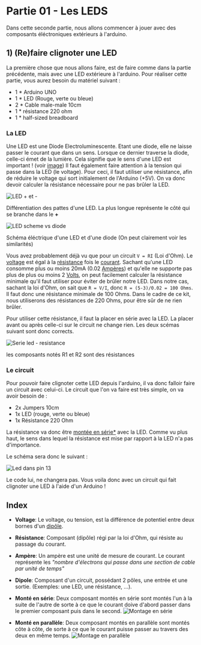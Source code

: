 # Partie 01 - Les LEDS

Dans cette seconde partie, nous allons commencer à jouer avec des composants éléctroniques extérieurs à l'arduino.

## 1) (Re)faire clignoter une LED
La première chose que nous allons faire, est de faire comme dans la partie précédente, mais avec une LED extérieure à l'arduino. Pour réaliser cette partie, vous aurez besoin du matériel suivant :
* 1 * Arduino UNO
* 1 * LED (Rouge, verte ou bleue)
* 2 * Cable male-male 10cm
* 1 * résistance 220 ohm
* 1 * half-sized breadboard

### La LED
Une LED est une Diode Electroluminescente. Etant une diode, elle ne laisse passer le courant que dans un sens. Lorsque ce dernier traverse la diode, celle-ci émet de la lumière. Cela signifie que le sens d'une LED est important ! (voir <a href="#led_leg">image</a>)
Il faut également faire attention à la tension qui passe dans la LED (le voltage). Pour ceci, il faut utiliser une résistance, afin de réduire le voltage qui sort initialement de l'Arduino (+5V). On va donc devoir calculer la résistance nécessaire pour ne pas brûler la LED.

<a name="led_leg">![LED + et -](img/LEDlegs.png)</a>

Différentiation des pattes d'une LED. La plus longue représente le côté qui se branche dans le **+**

<a name="led_scheme">![LED scheme vs diode](img/ledvsdiode.png)</a>

Schéma éléctrique d'une LED et d'une diode (On peut clairement voir les similarités)

Vous avez probablement déjà vu que pour un circuit `V = RI` (Loi d'Ohm). Le <a href="#index_voltage">voltage</a> est égal à la <a href="#index_resistance">résistance</a> fois le <a href="#index_courant">courant</a>. Sachant qu'une LED consomme plus ou moins 20mA (0.02 <a href="#index_ampere">Ampères</a>) et qu'elle ne supporte pas plus de plus ou moins 2 <a href="#index_voltage">Volts</a>, on peut facilement calculer la résistance minimale qu'il faut utiliser pour éviter de brûler notre LED. Dans notre cas, sachant la loi d'Ohm, on sait que `R = V/I`, donc `R = (5-3)/0.02 = 100 Ohms`. Il faut donc une résistance minimale de 100 Ohms. Dans le cadre de ce kit, nous utiliserons des résistances de 220 Ohms, pour être sûr de ne rien brûler.

Pour utiliser cette résistance, il faut la placer en série avec la LED. La placer avant ou après celle-ci sur le circuit ne change rien. Les deux scémas suivant sont donc corrects.

![Serie led - resistance](img/schemeledres.png)

les composants notés R1 et R2 sont des résistances

### Le circuit

Pour pouvoir faire clignoter cette LED depuis l'arduino, il va donc falloir faire un circuit avec celui-ci. Le circuit que l'on va faire est très simple, on va avoir besoin de :
* 2x Jumpers 10cm
* 1x LED (rouge, verte ou bleue)
* 1x Résistance 220 Ohm

La résistance va donc être <a href="#mount_serial">montée en série*</a> avec la LED. Comme vu plus haut, le sens dans lequel la résistance est mise par rapport à la LED n'a pas d'importance.

Le schéma sera donc le suivant :

![Led dans pin 13](img/circuit.png)

Le code lui, ne changera pas. Vous voila donc avec un circuit qui fait clignoter une LED à l'aide d'un Arduino !

## Index
* <a name="index_voltage">**Voltage**</a>: Le voltage, ou tension, est la différence de potentiel entre deux bornes d'un <a href="#index_dipole">dipôle</a>.
* <a name="index_resistance">**Résistance**</a>: Composant (dipôle) régi par la loi d'Ohm, qui résiste au passage du courant.
* <a name="index_ampere">**Ampère**</a>: Un ampère est une unité de mesure de courant. Le courant représente les *"nombre d'électrons qui passe dans une section de cable par unité de temps"*
* <a name="index_dipole">**Dipole**</a>: Composant d'un circuit, possédant 2 pôles, une entrée et une sortie. (Exemples: une LED, une résistance, ...).
* <a name="mount_serial">**Monté en série**</a>: Deux composant montés en série sont montés l'un à la suite de l'autre de sorte à ce que le courant doive d'abord passer dans le premier composant puis dans le second.
![Montage en série](img/serial_mount.png)

* <a name="mount_Parallel">**Monté en parallèle**</a>: Deux composant montés en parallèle sont montés côte à côte, de sorte à ce que le courant puisse passer au travers des deux en même temps.
![Montage en parallèle](img/parallel_mount.png)

